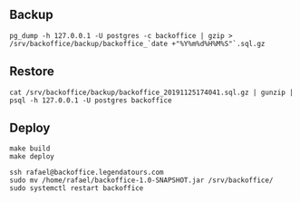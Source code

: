
## Backup

```
pg_dump -h 127.0.0.1 -U postgres -c backoffice | gzip > /srv/backoffice/backup/backoffice_`date +"%Y%m%d%H%M%S"`.sql.gz
```

## Restore

```
cat /srv/backoffice/backup/backoffice_20191125174041.sql.gz | gunzip | psql -h 127.0.0.1 -U postgres backoffice
```

## Deploy

```
make build
make deploy
```

```
ssh rafael@backoffice.legendatours.com
sudo mv /home/rafael/backoffice-1.0-SNAPSHOT.jar /srv/backoffice/
sudo systemctl restart backoffice
```
